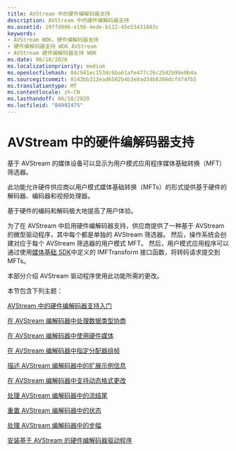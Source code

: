 ```yaml
---
title: AVStream 中的硬件编解码器支持
description: AVStream 中的硬件编解码器支持
ms.assetid: 19ffd906-e198-4ede-b132-45e53431603c
keywords:
- AVStream WDK，硬件编解码器支持
- 硬件编解码器支持 WDK AVStream
- AVStream 硬件编解码器支持 WDK
ms.date: 06/18/2020
ms.localizationpriority: medium
ms.openlocfilehash: 04c941ec153dc6ba61afe477c26c25d2b99e0b4a
ms.sourcegitcommit: 8143bb312ead6582b4b3e0ad34b6266dcfd74fb5
ms.translationtype: MT
ms.contentlocale: zh-CN
ms.lasthandoff: 06/18/2020
ms.locfileid: "84992475"
---
```

# <a name="hardware-codec-support-in-avstream"></a>AVStream 中的硬件编解码器支持

基于 AVStream 的媒体设备可以显示为用户模式应用程序媒体基础转换（MFT）筛选器。

此功能允许硬件供应商以用户模式媒体基础转换（MFTs）的形式提供基于硬件的解码器、编码器和视频处理器。

基于硬件的编码和解码极大地提高了用户体验。

为了在 AVStream 中启用硬件编解码器支持，供应商提供了一种基于 AVStream 的微型驱动程序，其中每个都是单独的 AVStream 筛选器。 然后，操作系统会创建对应于每个 AVStream 筛选器的用户模式 MFT。 然后，用户模式应用程序可以通过使用[媒体基础 SDK](https://docs.microsoft.com/windows/win32/medfound/microsoft-media-foundation-sdk)中定义的 IMFTransform 接口函数，将转码请求提交到 MFTs。

本部分介绍 AVStream 驱动程序使用此功能所需的更改。

本节包含下列主题：

[AVStream 中的硬件编解码器支持入门](getting-started-with-hardware-codec-support-in-avstream.md)

[在 AVStream 编解码器中处理数据类型协商](handling-data-type-negotiation-in-avstream-codecs.md)

[在 AVStream 编解码器中使用硬件媒体](using-hardware-mediums-in-avstream-codecs.md)

[在 AVStream 编解码器中指定分配器组帧](specifying-allocator-framing-in-avstream-codecs.md)

[描述 AVStream 编解码器中的扩展示例信息](describing-extended-sample-information-in-avstream-codecs.md)

[在 AVStream 编解码器中支持动态格式更改](supporting-dynamic-format-changes-in-avstream-codecs.md)

[处理 AVStream 编解码器中的流结尾](handling-end-of-stream-in-avstream-codecs.md)

[重置 AVStream 编解码器中的状态](resetting-state-in-avstream-codecs.md)

[处理 AVStream 编解码器中的步幅](handling-stride-in-avstream-codecs.md)

[安装基于 AVStream 的硬件编解码器驱动程序](installing-an-avstream-based-hardware-codec-driver.md)
